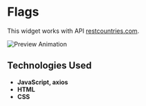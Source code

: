 # Flags
This widget works with API [restcountries.com](https://restcountries.com/). 


![Preview Animation](https://github.com/akoval29/Flags/blob/main/src/preview.gif)
## Technologies Used
- **JavaScript, axios**
- **HTML**
- **CSS** 
